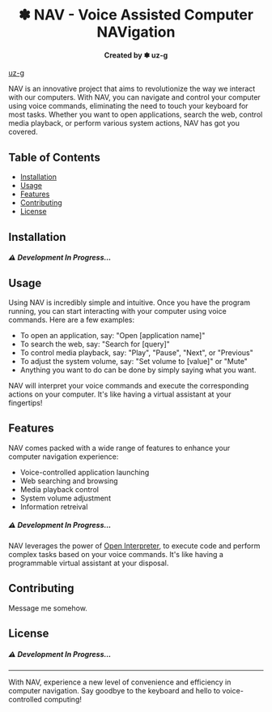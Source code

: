 <h1 align="center">✽ NAV - Voice Assisted Computer NAVigation</h1>

<h4 align="center"> Created by ✽ uz-g </h4>


[uz-g](https://github.com/uz-g/)

NAV is an innovative project that aims to revolutionize the way we interact with our computers. With NAV, you can navigate and control your computer using voice commands, eliminating the need to touch your keyboard for most tasks. Whether you want to open applications, search the web, control media playback, or perform various system actions, NAV has got you covered.

## Table of Contents

- [Installation](#installation)
- [Usage](#usage)
- [Features](#features)
- [Contributing](#contributing)
- [License](#license)

## Installation

##### ⚠️ Development In Progress...

## Usage

Using NAV is incredibly simple and intuitive. Once you have the program running, you can start interacting with your computer using voice commands. Here are a few examples:

- To open an application, say: "Open [application name]"
- To search the web, say: "Search for [query]"
- To control media playback, say: "Play", "Pause", "Next", or "Previous"
- To adjust the system volume, say: "Set volume to [value]" or "Mute"
- Anything you want to do can be done by simply saying what you want.

NAV will interpret your voice commands and execute the corresponding actions on your computer. It's like having a virtual assistant at your fingertips!

## Features

NAV comes packed with a wide range of features to enhance your computer navigation experience:

- Voice-controlled application launching
- Web searching and browsing
- Media playback control
- System volume adjustment
- Information retreival
##### ⚠️ Development In Progress...


NAV leverages the power of [Open Interpreter](https://docs.openinterpreter.com/getting-started/introduction), to execute code and perform complex tasks based on your voice commands. It's like having a programmable virtual assistant at your disposal.

## Contributing

Message me somehow.

## License

##### ⚠️ Development In Progress...

---

With NAV, experience a new level of convenience and efficiency in computer navigation. Say goodbye to the keyboard and hello to voice-controlled computing!
